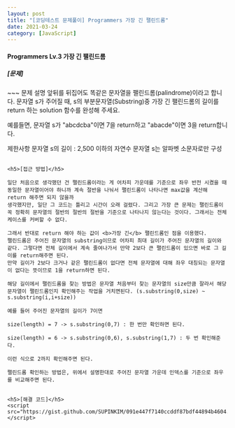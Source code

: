 ```yaml
---
layout: post
title: "[코딩테스트 문제풀이] Programmers 가장 긴 팰린드롬"
date: 2021-03-24
category: [JavaScript]
---
```


<h4>Programmers Lv.3 가장 긴 팰린드롬</h4>

<h5>[문제]</h5>
~~~
문제 설명
앞뒤를 뒤집어도 똑같은 문자열을 팰린드롬(palindrome)이라고 합니다.
문자열 s가 주어질 때, s의 부분문자열(Substring)중 가장 긴 팰린드롬의 길이를 return 하는 solution 함수를 완성해 주세요.

예를들면, 문자열 s가 "abcdcba"이면 7을 return하고 "abacde"이면 3을 return합니다.

제한사항
문자열 s의 길이 : 2,500 이하의 자연수
문자열 s는 알파벳 소문자로만 구성
~~~

<h5>[접근 방법]</h5>

일단 처음으로 생각했던 건 팰린드롬이라는 게 어차피 가운데를 기준으로 좌우 반전 시켰을 때 동일한 문자열이어야 하니까 계속 절반을 나눠서 팰린드롬이 나타나면 max값을 계산해 return 해주면 되지 않을까 
생각했지만, 일단 그 코드는 틀리고 시간이 오래 걸렸다. 그리고 가장 큰 문제는 팰린드롬이 꼭 정확히 문자열의 절반의 절반의 절반을 기준으로 나타나지 않는다는 것이다. 그래서는 전체 케이스를 커버할 수 없다.

그래서 반대로 return 해야 하는 값이 <b>가장 긴</b> 팰린드롬인 점을 이용했다.
팰린드롬은 주어진 문자열의 substring이므로 어차피 최대 길이가 주어진 문자열의 길이와 같다. 그렇다면 전체 길이에서 계속 줄여나가서 만약 2보다 큰 팰린드롬이 있으면 바로 그 길이를 return해주면 된다.
만약 길이가 2보다 크거나 같은 팰린드롬이 없다면 전체 문자열에 대해 좌우 대칭되는 문자열이 없다는 뜻이므로 1을 return하면 된다.

해당 길이에서 팰린드롬을 찾는 방법은 문자열 처음부터 찾는 문자열의 size만큼 잘라서 해당 문자열이 팰린드롬인지 확인해주는 작업을 거치면된다. (s.substring(0,size) ~ s.substring(i,i+size))

예를 들어 주어진 문자열의 길이가 7이면 

size(length) = 7 -> s.substring(0,7) : 한 번만 확인하면 된다. 

size(length) = 6 -> s.substring(0,6), s.substring(1,7) : 두 번 확인해준다.

이런 식으로 2까지 확인해주면 된다.

팰린드롬 확인하는 방법은, 위에서 설명한대로 주어진 문자열 가운데 인덱스를 기준으로 좌우를 비교해주면 된다.


<h5>[해결 코드]</h5>
<script src="https://gist.github.com/SUPINKIM/091e447f7140ccddf87bdf44894b4604.js"></script>

